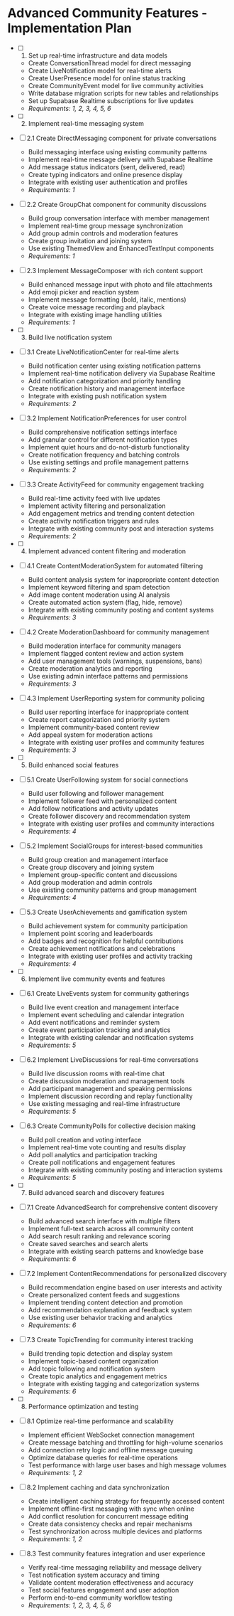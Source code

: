 # Advanced Community Features - Implementation Plan

- [ ] 1. Set up real-time infrastructure and data models
  - Create ConversationThread model for direct messaging
  - Create LiveNotification model for real-time alerts
  - Create UserPresence model for online status tracking
  - Create CommunityEvent model for live community activities
  - Write database migration scripts for new tables and relationships
  - Set up Supabase Realtime subscriptions for live updates
  - _Requirements: 1, 2, 3, 4, 5, 6_

- [ ] 2. Implement real-time messaging system
- [ ] 2.1 Create DirectMessaging component for private conversations
  - Build messaging interface using existing community patterns
  - Implement real-time message delivery with Supabase Realtime
  - Add message status indicators (sent, delivered, read)
  - Create typing indicators and online presence display
  - Integrate with existing user authentication and profiles
  - _Requirements: 1_

- [ ] 2.2 Create GroupChat component for community discussions
  - Build group conversation interface with member management
  - Implement real-time group message synchronization
  - Add group admin controls and moderation features
  - Create group invitation and joining system
  - Use existing ThemedView and EnhancedTextInput components
  - _Requirements: 1_

- [ ] 2.3 Implement MessageComposer with rich content support
  - Build enhanced message input with photo and file attachments
  - Add emoji picker and reaction system
  - Implement message formatting (bold, italic, mentions)
  - Create voice message recording and playback
  - Integrate with existing image handling utilities
  - _Requirements: 1_

- [ ] 3. Build live notification system
- [ ] 3.1 Create LiveNotificationCenter for real-time alerts
  - Build notification center using existing notification patterns
  - Implement real-time notification delivery via Supabase Realtime
  - Add notification categorization and priority handling
  - Create notification history and management interface
  - Integrate with existing push notification system
  - _Requirements: 2_

- [ ] 3.2 Implement NotificationPreferences for user control
  - Build comprehensive notification settings interface
  - Add granular control for different notification types
  - Implement quiet hours and do-not-disturb functionality
  - Create notification frequency and batching controls
  - Use existing settings and profile management patterns
  - _Requirements: 2_

- [ ] 3.3 Create ActivityFeed for community engagement tracking
  - Build real-time activity feed with live updates
  - Implement activity filtering and personalization
  - Add engagement metrics and trending content detection
  - Create activity notification triggers and rules
  - Integrate with existing community post and interaction systems
  - _Requirements: 2_

- [ ] 4. Implement advanced content filtering and moderation
- [ ] 4.1 Create ContentModerationSystem for automated filtering
  - Build content analysis system for inappropriate content detection
  - Implement keyword filtering and spam detection
  - Add image content moderation using AI analysis
  - Create automated action system (flag, hide, remove)
  - Integrate with existing community posting and content systems
  - _Requirements: 3_

- [ ] 4.2 Create ModerationDashboard for community management
  - Build moderation interface for community managers
  - Implement flagged content review and action system
  - Add user management tools (warnings, suspensions, bans)
  - Create moderation analytics and reporting
  - Use existing admin interface patterns and permissions
  - _Requirements: 3_

- [ ] 4.3 Implement UserReporting system for community policing
  - Build user reporting interface for inappropriate content
  - Create report categorization and priority system
  - Implement community-based content review
  - Add appeal system for moderation actions
  - Integrate with existing user profiles and community features
  - _Requirements: 3_

- [ ] 5. Build enhanced social features
- [ ] 5.1 Create UserFollowing system for social connections
  - Build user following and follower management
  - Implement follower feed with personalized content
  - Add follow notifications and activity updates
  - Create follower discovery and recommendation system
  - Integrate with existing user profiles and community interactions
  - _Requirements: 4_

- [ ] 5.2 Implement SocialGroups for interest-based communities
  - Build group creation and management interface
  - Create group discovery and joining system
  - Implement group-specific content and discussions
  - Add group moderation and admin controls
  - Use existing community patterns and group management
  - _Requirements: 4_

- [ ] 5.3 Create UserAchievements and gamification system
  - Build achievement system for community participation
  - Implement point scoring and leaderboards
  - Add badges and recognition for helpful contributions
  - Create achievement notifications and celebrations
  - Integrate with existing user profiles and activity tracking
  - _Requirements: 4_

- [ ] 6. Implement live community events and features
- [ ] 6.1 Create LiveEvents system for community gatherings
  - Build live event creation and management interface
  - Implement event scheduling and calendar integration
  - Add event notifications and reminder system
  - Create event participation tracking and analytics
  - Integrate with existing calendar and notification systems
  - _Requirements: 5_

- [ ] 6.2 Implement LiveDiscussions for real-time conversations
  - Build live discussion rooms with real-time chat
  - Create discussion moderation and management tools
  - Add participant management and speaking permissions
  - Implement discussion recording and replay functionality
  - Use existing messaging and real-time infrastructure
  - _Requirements: 5_

- [ ] 6.3 Create CommunityPolls for collective decision making
  - Build poll creation and voting interface
  - Implement real-time vote counting and results display
  - Add poll analytics and participation tracking
  - Create poll notifications and engagement features
  - Integrate with existing community posting and interaction systems
  - _Requirements: 5_

- [ ] 7. Build advanced search and discovery features
- [ ] 7.1 Create AdvancedSearch for comprehensive content discovery
  - Build advanced search interface with multiple filters
  - Implement full-text search across all community content
  - Add search result ranking and relevance scoring
  - Create saved searches and search alerts
  - Integrate with existing search patterns and knowledge base
  - _Requirements: 6_

- [ ] 7.2 Implement ContentRecommendations for personalized discovery
  - Build recommendation engine based on user interests and activity
  - Create personalized content feeds and suggestions
  - Implement trending content detection and promotion
  - Add recommendation explanation and feedback system
  - Use existing user behavior tracking and analytics
  - _Requirements: 6_

- [ ] 7.3 Create TopicTrending for community interest tracking
  - Build trending topic detection and display system
  - Implement topic-based content organization
  - Add topic following and notification system
  - Create topic analytics and engagement metrics
  - Integrate with existing tagging and categorization systems
  - _Requirements: 6_

- [ ] 8. Performance optimization and testing
- [ ] 8.1 Optimize real-time performance and scalability
  - Implement efficient WebSocket connection management
  - Create message batching and throttling for high-volume scenarios
  - Add connection retry logic and offline message queuing
  - Optimize database queries for real-time operations
  - Test performance with large user bases and high message volumes
  - _Requirements: 1, 2_

- [ ] 8.2 Implement caching and data synchronization
  - Create intelligent caching strategy for frequently accessed content
  - Implement offline-first messaging with sync when online
  - Add conflict resolution for concurrent message editing
  - Create data consistency checks and repair mechanisms
  - Test synchronization across multiple devices and platforms
  - _Requirements: 1, 2_

- [ ] 8.3 Test community features integration and user experience
  - Verify real-time messaging reliability and message delivery
  - Test notification system accuracy and timing
  - Validate content moderation effectiveness and accuracy
  - Test social features engagement and user adoption
  - Perform end-to-end community workflow testing
  - _Requirements: 1, 2, 3, 4, 5, 6_